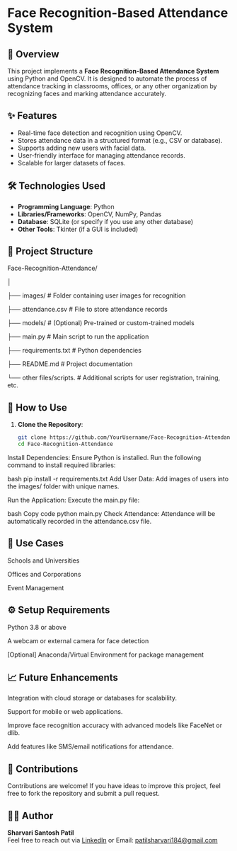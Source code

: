 # Face Recognition-Based Attendance System

## 📖 Overview
This project implements a **Face Recognition-Based Attendance System** using Python and OpenCV. It is designed to automate the process of attendance tracking in classrooms, offices, or any other organization by recognizing faces and marking attendance accurately.

## ✨ Features
- Real-time face detection and recognition using OpenCV.
- Stores attendance data in a structured format (e.g., CSV or database).
- Supports adding new users with facial data.
- User-friendly interface for managing attendance records.
- Scalable for larger datasets of faces.

## 🛠️ Technologies Used
- **Programming Language**: Python
- **Libraries/Frameworks**: OpenCV, NumPy, Pandas
- **Database**: SQLite (or specify if you use any other database)
- **Other Tools**: Tkinter (if a GUI is included)

## 📂 Project Structure
Face-Recognition-Attendance/ 

│

├── images/              # Folder containing user images for recognition 

├── attendance.csv       # File to store attendance records 

├── models/              # (Optional) Pre-trained or custom-trained models 

├── main.py              # Main script to run the application 

├── requirements.txt     # Python dependencies  

├── README.md            # Project documentation  

└── other files/scripts. # Additional scripts for user registration, training, etc.


## 🚀 How to Use
1. **Clone the Repository**:
   ```bash
   git clone https://github.com/YourUsername/Face-Recognition-Attendance.git
   cd Face-Recognition-Attendance

Install Dependencies:
Ensure Python is installed. Run the following command to install required libraries:

bash
pip install -r requirements.txt
Add User Data:
Add images of users into the images/ folder with unique names.

Run the Application:
Execute the main.py file:

bash
Copy code
python main.py
Check Attendance:
Attendance will be automatically recorded in the attendance.csv file.

## 🎯 Use Cases
Schools and Universities

Offices and Corporations

Event Management

## ⚙️ Setup Requirements
Python 3.8 or above

A webcam or external camera for face detection

[Optional] Anaconda/Virtual Environment for package management

## 📈 Future Enhancements
Integration with cloud storage or databases for scalability.

Support for mobile or web applications.

Improve face recognition accuracy with advanced models like FaceNet or dlib.

Add features like SMS/email notifications for attendance.

## 🤝 Contributions
Contributions are welcome! If you have ideas to improve this project, feel free to fork the repository and submit a pull request.

## 🧑‍💻 Author
**Sharvari Santosh Patil**  
Feel free to reach out via [LinkedIn](https://www.linkedin.com/in/sharvari-patil-444537224/) or Email: [patilsharvari184@gmail.com](mailto:patilsharvari184@gmail.com)


